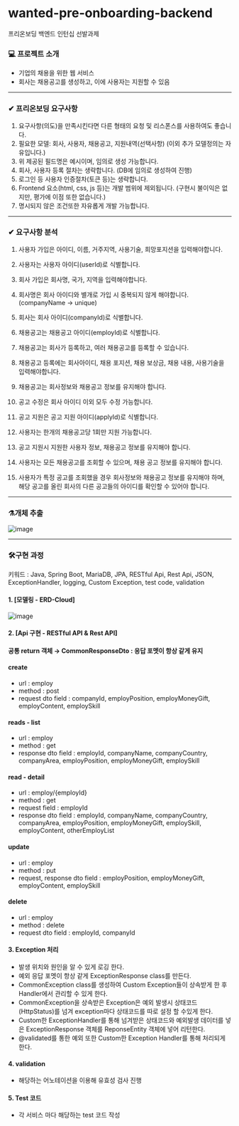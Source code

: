 # wanted-pre-onboarding-backend
프리온보딩 백엔드 인턴십 선발과제


### 💻 프로젝트 소개
- 기업의 채용을 위한 웹 서비스
- 회사는 채용공고를 생성하고, 이에 사용자는 지원할 수 있음
------------


### ✔ 프리온보딩 요구사항
 1. 요구사항(의도)을 만족시킨다면 다른 형태의 요청 및 리스폰스를 사용하여도 좋습니다.
 2. 필요한 모델: 회사, 사용자, 채용공고, 지원내역(선택사항) (이외 추가 모델정의는 자유입니다.)
 3. 위 제공된 필드명은 예시이며, 임의로 생성 가능합니다.
 4. 회사, 사용자 등록 절차는 생략합니다. (DB에 임의로 생성하여 진행)
 5. 로그인 등 사용자 인증절차(토큰 등)는 생략합니다.
 6. Frontend 요소(html, css, js 등)는 개발 범위에 제외됩니다. (구현시 불이익은 없지만, 평가에 이점 또한 없습니다.)
 7. 명시되지 않은 조건또한 자유롭게 개발 가능합니다.
------------


### ✔ 요구사항 분석
 1. 사용자 가입은 아이디, 이름, 거주지역, 사용기술, 희망포지션을 입력해야합니다.
 2. 사용자는 사용자 아이디(userId)로 식별합니다. 

 
 3. 회사 가입은 회사명, 국가, 지역을 입력해야합니다.
 4. 회사명은 회사 아이디와 별개로 가입 시 중복되지 않게 해야합니다.(companyName -> unique)
 5. 회사는 회사 아이디(companyId)로 식별합니다.


 6. 채용공고는 채용공고 아이디(employId)로 식별합니다.
 7. 채용공고는 회사가 등록하고, 여러 채용공고를 등록할 수 있습니다.
 8. 채용공고 등록에는 회사아이디, 채용 포지션, 채용 보상금, 채용 내용, 사용기술을 입력해야합니다.
 9. 채용공고는 회사정보와 채용공고 정보를 유지해야 합니다.
 10. 공고 수정은 회사 아이디 이외 모두 수정 가능합니다.


 11. 공고 지원은 공고 지원 아이디(applyId)로 식별합니다.
 12. 사용자는 한개의 채용공고당 1회만 지원 가능합니다.
 13. 공고 지원시 지원한 사용자 정보, 채용공고 정보를 유지해야 합니다.

  
 14. 사용자는 모든 채용공고를 조회할 수 있으며, 채용 공고 정보를 유지해야 합니다.
 15. 사용자가 특정 공고를 조회했을 경우 회사정보와 채용공고 정보를 유지해야 하며, 해당 공고를 올린 회사의 다른 공고들의 아이디를 확인할 수 있어야 합니다.
------------


### ⚗개체 추출
![image](https://github.com/newnyee/wanted-pre-onboarding-backend/assets/121937711/0284ed97-16f1-40c8-9596-4943807919b8)

------------


### 🛠구현 과정
키워드 : Java, Spring Boot, MariaDB, JPA, RESTful Api, Rest Api, JSON, ExceptionHandler, logging, Custom Exception, test code, validation


#### 1. [모델링 - ERD-Cloud]
![image](https://github.com/newnyee/wanted-pre-onboarding-backend/assets/121937711/24bf37cc-b489-4295-9119-d2c30d2f2942)


#### 2. [Api 구현 - RESTful API & Rest API]
#### 공통 return 객체 → CommonResponseDto : 응답 포멧이 항상 같게 유지
#### create
- url : employ
- method : post
- request dto field : companyId, employPosition, employMoneyGift, employContent, employSkill

#### reads - list
- url : employ
- method : get
- response dto field : employId, companyName, companyCountry, companyArea, employPosition, employMoneyGift, employSkill

#### read - detail
- url : employ/{employId}
- method : get
- request field : employId
- response dto field : employId, companyName, companyCountry, companyArea, employPosition, employMoneyGift, employSkill, employContent, otherEmployList

#### update
- url : employ
- method : put
- request, response dto field : employPosition, employMoneyGift, employContent, employSkill

#### delete
- url : employ
- method : delete
- request dto field : employId, companyId

#### 3. Exception 처리
- 발생 위치와 원인을 알 수 있게 로깅 한다.
- 예외 응답 포멧이 항상 같게 ExceptionResponse class를 만든다.
- CommonException class를 생성하여 Custom Exception들이 상속받게 한 후 Handler에서 관리할 수 있게 한다.
- CommonException을 상속받은 Exception은 예외 발생시 상태코드(HttpStatus)를 넘겨 exception마다 상태코드를 따로 설정 할 수있게 한다.
- Custom한 ExceptionHandler를 통해 넘겨받은 상태코드와 예외발생 데이터를 넣은 ExceptionResponse 객체를 ReponseEntity 객체에 넣어 리턴한다.
- @validated를 통한 예외 또한 Custom한 Exception Handler를 통해 처리되게 한다.

#### 4. validation
- 해당하는 어노테이션을 이용해 유효성 검사 진행

#### 5. Test 코드
- 각 서비스 마다 해당하는 test 코드 작성
